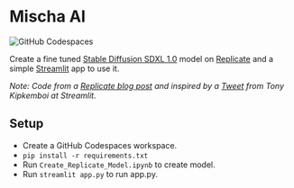 # Mischa AI
![GitHub Codespaces](https://img.shields.io/badge/GitHub_Codespaces-%23121011.svg?stylee&logo=github&logoColor=white)

Create a fine tuned [Stable Diffusion SDXL 1.0](https://stability.ai/stablediffusion) model on [Replicate](https://replicate.com/) and a simple [Streamlit](https://streamlit.io/) app to use it.


_Note: Code from a [Replicate blog post](https://replicate.com/blog/fine-tune-sdxl) and inspired by a [Tweet](https://twitter.com/tonykipkemboi/status/1690607821614620672) from Tony Kipkemboi at Streamlit._

## Setup
* Create a GitHub Codespaces workspace.
* `pip install -r requirements.txt`
* Run `Create_Replicate_Model.ipynb` to create model.
* Run `streamlit app.py` to run app.py.